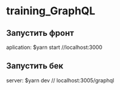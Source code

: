 # training_GraphQL

## Запустить фронт
 aplication: $yarn start
    //localhost:3000

## Запустить бек
  server: $yarn dev 
    // localhost:3005/graphql